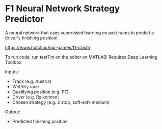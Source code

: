 # F1 Neural Network Strategy Predictor

A neural network that uses supervised learning on past races to predict a driver's finishing position!

https://www.hutch.io/our-games/f1-clash/

To run code, run test7.m on the editor on MATLAB! Requires Deep Learning Toolbox.

Inputs: 
* Track (e.g. Austria)
* Wet/dry race
* Qualifying position (e.g. P7)
* Driver (e.g. Raikonnen)
* Chosen strategy (e.g. 2 stop, soft-soft-medium)

Output:
* Predicted finishing position
